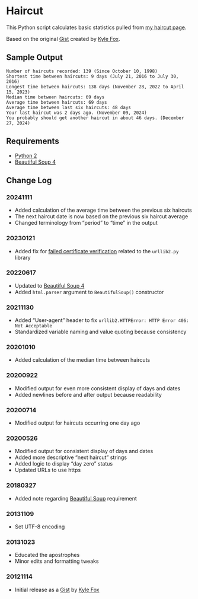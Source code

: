 # Haircut

This Python script calculates basic statistics pulled from [my haircut page](https://splorp.com/about/haircut/).

Based on the original [Gist](https://gist.github.com/kylefox/654113) created by [Kyle Fox](https://github.com/kylefox/).

## Sample Output

```
Number of haircuts recorded: 139 (Since October 10, 1998)
Shortest time between haircuts: 9 days (July 21, 2016 to July 30, 2016)
Longest time between haircuts: 138 days (November 28, 2022 to April 15, 2023)
Median time between haircuts: 69 days
Average time between haircuts: 69 days
Average time between last six haircuts: 48 days
Your last haircut was 2 days ago. (November 09, 2024)
You probably should get another haircut in about 46 days. (December 27, 2024)
```

## Requirements

+ [Python 2](https://www.python.org/downloads/)
+ [Beautiful Soup 4](https://www.crummy.com/software/BeautifulSoup/)

## Change Log

### 20241111
+ Added calculation of the average time between the previous six haircuts
+ The next haircut date is now based on the previous six haircut average
+ Changed terminology from “period” to “time” in the output

### 20230121
+ Added fix for [failed certificate verification](https://web.archive.org/web/20190428084018/http://blog.pengyifan.com/how-to-fix-python-ssl-certificate_verify_failed/) related to the `urllib2.py` library

### 20220617
+ Updated to [Beautiful Soup 4](https://www.crummy.com/software/BeautifulSoup/)
+ Added `html.parser` argument to `BeautifulSoup()` constructor

### 20211130
+ Added “User-agent” header to fix `urllib2.HTTPError: HTTP Error 406: Not Acceptable`
+ Standardized variable naming and value quoting because consistency

### 20201010
+ Added calculation of the median time between haircuts

### 20200922
+ Modified output for even more consistent display of days and dates
+ Added newlines before and after output because readability

### 20200714
+ Modified output for haircuts occurring one day ago

### 20200526
+ Modified output for consistent display of days and dates
+ Added more descriptive “next haircut” strings
+ Added logic to display “day zero” status
+ Updated URLs to use https

### 20180327
+ Added note regarding [Beautiful Soup](https://www.crummy.com/software/BeautifulSoup/) requirement

### 20131109
+ Set UTF-8 encoding

### 20131023
+ Educated the apostrophes
+ Minor edits and formatting tweaks

### 20121114
+ Initial release as a [Gist](https://gist.github.com/kylefox/654113) by [Kyle Fox](https://github.com/kylefox/)
